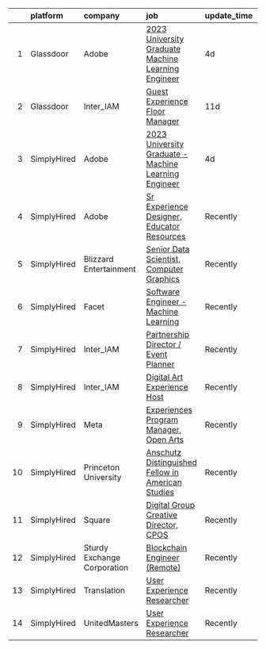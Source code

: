 

|    | platform    | company                     | job                                                                                                                                                                                                                                                                                                                   | update_time   | location                     |
|---:|:------------|:----------------------------|:----------------------------------------------------------------------------------------------------------------------------------------------------------------------------------------------------------------------------------------------------------------------------------------------------------------------|:--------------|:-----------------------------|
|  1 | Glassdoor   | Adobe                       | [2023 University Graduate   Machine Learning Engineer](https://www.glassdoor.com/partner/jobListing.htm?pos=101&ao=1136043&s=58&guid=00000183308cf2fc9894ba8a9538a173&src=GD_JOB_AD&t=SR&vt=w&cs=1_110a58cd&cb=1662966887306&jobListingId=1008124952997&jrtk=3-0-1gco8psp5jm4g801-1gco8psplgahi800-7f4b116f8572f9bb-) | 4d            | San Jose, CA                 |
|  2 | Glassdoor   | Inter_IAM                   | [Guest Experience Floor Manager](https://www.glassdoor.com/partner/jobListing.htm?pos=102&ao=1136043&s=58&guid=00000183308cf2fc9894ba8a9538a173&src=GD_JOB_AD&t=SR&vt=w&ea=1&cs=1_fab486a6&cb=1662966887306&jobListingId=1008105478070&jrtk=3-0-1gco8psp5jm4g801-1gco8psplgahi800-8295091c7ba2792d-)                  | 11d           | Manhattan                    |
|  3 | SimplyHired | Adobe                       | [2023 University Graduate - Machine Learning Engineer](https://www.simplyhired.com/job/GsJ7xk5GnT-PV-cMQzDUpcULzgfI-vj9hWKCaj0CpIk8cWy0G0w9pg?q=generative+artist)                                                                                                                                                    | 4d            | San Jose, CA                 |
|  4 | SimplyHired | Adobe                       | [Sr Experience Designer, Educator Resources](https://www.simplyhired.com/job/PpsuDGyQ2nbHFlShxFbZkXZ9lPWta7FwxR9ZFFcFidmNaoyEe9I5Ug?q=generative+artist)                                                                                                                                                              | Recently      | San Francisco, CA            |
|  5 | SimplyHired | Blizzard Entertainment      | [Senior Data Scientist, Computer Graphics](https://www.simplyhired.com/job/FiskW-Gz-FCAVeSnphMRdyWJsI2KrVP0qig6JTACI2hq1lHJkEOfoA?q=generative+artist)                                                                                                                                                                | Recently      | Irvine, CA                   |
|  6 | SimplyHired | Facet                       | [Software Engineer - Machine Learning](https://www.simplyhired.com/job/rRl7LpYqGiIowLAwzbrNzMgXtXTFbKgtp-z9fo66PKEqX4Q6nYlO_w?q=generative+artist)                                                                                                                                                                    | Recently      | San Francisco, CA            |
|  7 | SimplyHired | Inter_IAM                   | [Partnership Director / Event Planner](https://www.simplyhired.com/job/bYdIeg6jYtnUVZI7eu8GFczxOTVmUhZwxsoqI15VPfRTHPPDjGVBIw?q=generative+artist)                                                                                                                                                                    | Recently      | Manhattan, NY                |
|  8 | SimplyHired | Inter_IAM                   | [Digital Art Experience Host](https://www.simplyhired.com/job/zkX7QnehxTBq47O1KffPpItQPYEflAD4CIRBzMuNp6SwtULAv4twvg?q=generative+artist)                                                                                                                                                                             | Recently      | New York, NY                 |
|  9 | SimplyHired | Meta                        | [Experiences Program Manager, Open Arts](https://www.simplyhired.com/job/39LFdVDZkOVzjzuKxDh39-uXR6pKfcGOkABaQ3gkkuENYK4d0Gs1Og?q=generative+artist)                                                                                                                                                                  | Recently      | Menlo Park, CA               |
| 10 | SimplyHired | Princeton University        | [Anschutz Distinguished Fellow in American Studies](https://www.simplyhired.com/job/NAnWcmSWvXMey4nJk7OeFV620QldnOmxcbEjZqc3i3iIilL8cRtg4g?q=generative+artist)                                                                                                                                                       | Recently      | Princeton, NJ                |
| 11 | SimplyHired | Square                      | [Digital Group Creative Director, CPOS](https://www.simplyhired.com/job/RllNHVgtR_qriXZzs7mVaAj1By9dU9npuEIr9QDRWt6pxb9Yo_i1Bw?q=generative+artist)                                                                                                                                                                   | Recently      | Los Angeles, CA +2 locations |
| 12 | SimplyHired | Sturdy Exchange Corporation | [Blockchain Engineer (Remote)](https://www.simplyhired.com/job/Taz8btdg_XpdxEoLw7duJvxWJuD0k4AUo8LBpUZxOBCibgJyleawYQ?q=generative+artist)                                                                                                                                                                            | Recently      | Remote                       |
| 13 | SimplyHired | Translation                 | [User Experience Researcher](https://www.simplyhired.com/job/QhlNO6tzMwLs37zg_ddKmO4yszqOHywEf52ejSJjLxlJv-xSNn1VpQ?q=generative+artist)                                                                                                                                                                              | Recently      | San Francisco, CA            |
| 14 | SimplyHired | UnitedMasters               | [User Experience Researcher](https://www.simplyhired.com/job/8XM5DpGjYzxSQZvpz__rV21LPdlP8huVLxt47BNjIvSePkgehAk8zQ?q=generative+artist)                                                                                                                                                                              | Recently      | San Francisco, CA            |